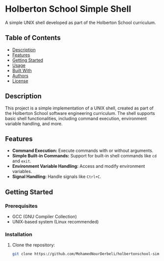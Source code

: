 # Holberton School Simple Shell

A simple UNIX shell developed as part of the Holberton School curriculum.

## Table of Contents

- [Description](#description)
- [Features](#features)
- [Getting Started](#getting-started)
- [Usage](#usage)
- [Built With](#built-with)
- [Authors](#authors)
- [License](#license)

## Description

This project is a simple implementation of a UNIX shell, created as part of the Holberton School software engineering curriculum. The shell supports basic shell functionalities, including command execution, environment variable handling, and more.

## Features

- **Command Execution:** Execute commands with or without arguments.
- **Simple Built-in Commands:** Support for built-in shell commands like `cd` and `exit`.
- **Environment Variable Handling:** Access and modify environment variables.
- **Signal Handling:** Handle signals like `Ctrl+C`.

## Getting Started

### Prerequisites

- GCC (GNU Compiler Collection)
- UNIX-based system (Linux recommended)

### Installation

1. Clone the repository:

   ```bash
   git clone https://github.com/MohamedNourDerbeli/holbertonschool-simple_shell.git
